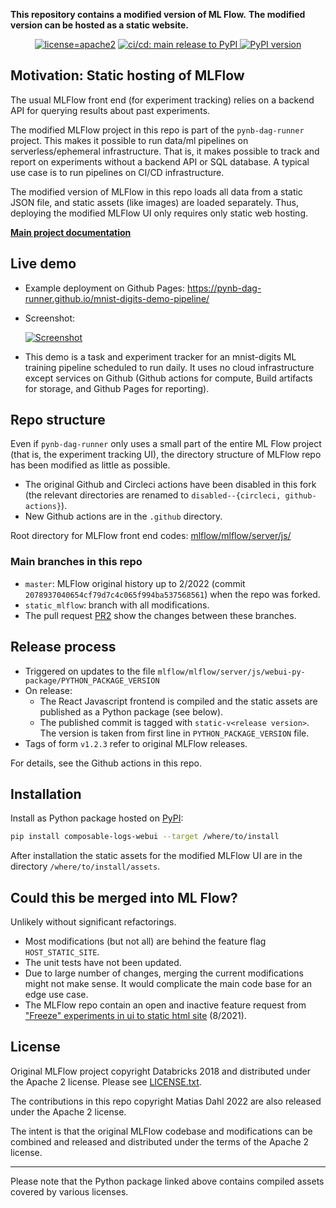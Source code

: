 **This repository contains a modified version of ML Flow.**
**The modified version can be hosted as a static website.**

<div align="center">

  <!--
    -- Need an empty line above: https://stackoverflow.com/a/70293384
    -- First <a href>..</a> also should be on one line
    -->
  <a href="https://github.com/composable-logs/mlflow#license">![license=apache2](https://img.shields.io/github/license/composable-logs/mlflow?style=flat-square)</a>
  <a href="https://github.com/composable-logs/mlflow/actions/workflows/cicd_main-release.yml">
    ![ci/cd: main release to PyPI](https://github.com/composable-logs/mlflow/actions/workflows/cicd_main-release.yml/badge.svg)
  </a>
  <a href="https://pypi.org/project/composable-logs-webui/">
    ![PyPI version](https://badge.fury.io/py/composable-logs-webui.svg)
  </a>

</div>

## Motivation: Static hosting of MLFlow

The usual MLFlow front end (for experiment tracking) relies on a backend API for querying results about past experiments.

The modified MLFlow project in this repo is part of the `pynb-dag-runner` project.
This makes it possible to run data/ml pipelines on serverless/ephemeral infrastructure.
That is, it makes possible to track and report on experiments without a backend API or SQL database.
A typical use case is to run pipelines on CI/CD infrastructure.

The modified version of MLFlow in this repo loads all data from a static JSON file, and static assets (like images) are loaded separately.
Thus, deploying the modified MLFlow UI only requires only static web hosting.

**[Main project documentation](https://pynb-dag-runner.github.io/pynb-dag-runner/)**

## Live demo

- Example deployment on Github Pages: https://pynb-dag-runner.github.io/mnist-digits-demo-pipeline/

- Screenshot:

  [![Screenshot](https://pynb-dag-runner.github.io/pynb-dag-runner/live-demos/mnist-digits-demo-pipeline/screenshot-task-list.png)](https://pynb-dag-runner.github.io/mnist-digits-demo-pipeline/)

- This demo is a task and experiment tracker for an mnist-digits ML training pipeline scheduled to run daily.
  It uses no cloud infrastructure except services on Github (Github actions for compute, Build artifacts for storage, and Github Pages for reporting).

## Repo structure

Even if `pynb-dag-runner` only uses a small part of the entire ML Flow project (that is, the experiment tracking UI), the directory structure of MLFlow repo has been modified as little as possible.

- The original Github and Circleci actions have been disabled in this fork (the relevant directories are renamed to `disabled--{circleci, github-actions}`).
- New Github actions are in the `.github` directory.

Root directory for MLFlow front end codes:
[mlflow/mlflow/server/js/](https://github.com/pynb-dag-runner/mlflow/tree/static_mlflow/mlflow/server/js/)

### Main branches in this repo
- `master`: MLFlow original history up to 2/2022 (commit `2078937040654cf79d7c4c065f994ba537568561`) when the repo was forked.
- `static_mlflow`: branch with all modifications.
- The pull request [PR2](https://github.com/pynb-dag-runner/mlflow/pull/2) show the changes between these branches.

## Release process

- Triggered on updates to the file `mlflow/mlflow/server/js/webui-py-package/PYTHON_PACKAGE_VERSION`
- On release:
  - The React Javascript frontend is compiled and the static assets are published as a Python package (see below).
  - The published commit is tagged with `static-v<release version>`.
    The version is taken from first line in `PYTHON_PACKAGE_VERSION` file.
- Tags of form `v1.2.3` refer to original MLFlow releases.

For details, see the Github actions in this repo.

## Installation

Install as Python package hosted on [PyPI](https://pypi.org/project/composable-logs-webui/):

```bash
pip install composable-logs-webui --target /where/to/install
```

After installation the static assets for the modified MLFlow UI are in the directory `/where/to/install/assets`.

## Could this be merged into ML Flow?

Unlikely without significant refactorings.

- Most modifications (but not all) are behind the feature flag `HOST_STATIC_SITE`.
- The unit tests have not been updated.
- Due to large number of changes, merging the current modifications might not make sense.
  It would complicate the main code base for an edge use case.
- The MLFlow repo contain an open and inactive feature request from ["Freeze" experiments in ui to static html site](https://github.com/mlflow/mlflow/issues/4645) (8/2021).

## License

Original MLFlow project copyright Databricks 2018 and distributed under the Apache 2 license.
Please see [LICENSE.txt](LICENSE.txt).

The contributions in this repo copyright Matias Dahl 2022 are also released under the Apache 2 license.

The intent is that the original MLFlow codebase and modifications can be combined and released and distributed under the terms of the Apache 2 license.

---

Please note that the Python package linked above contains compiled assets covered by various licenses.
